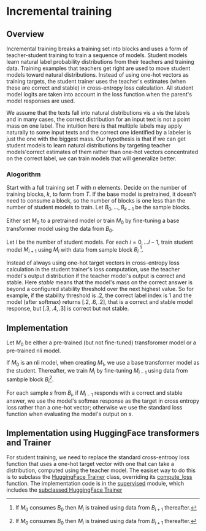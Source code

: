 # Incremental training

## Overview
Incremental training breaks a training set into blocks and uses a form of teacher-student training to train a sequence of models. Student models learn natural label probability distributions from their teachers and training data.  Training examples that teachers get right are used to move student models toward natural distributions. Instead of using one-hot vectors as training targets, the student trainer uses the teacher's estimates (when these are correct and stable) in cross-entropy loss calculation. All student model logits are taken into account in the loss function when the parent's model responses are used.

We assume that the texts fall into natural distributions vis a vis the labels and in many cases, the correct distribution for an input text is not a point mass on one label.  The intuition here is that multiple labels may apply naturally to some input texts and the correct one identified by a labeler is just the one with the biggest mass. Our hypothesis is that if we can get student models to learn natural distributions by targeting teacher models'correct estimates of them rather than one-hot vectors concentrated on the correct label, we can train models that will generalize better.

### Alogorithm
Start with a full training set $T$ with $n$ elements. Decide on the number of training blocks, $k$, to form from $T$.  If the base model is pretrained, it doesn't need to consume a block, so the number of blocks is one less than the number of student models to train. Let $B_0, ..., B_{k-1}$ be the sample blocks.

Either set $M_0$ to a pretrained model or train $M_0$ by fine-tuning a base transformer model using the data from $B_0$.

Let $l$ be the number of student models. For each $i = 0,...l-1$, train student model $M_{i+1}$ using $M_{i}$ with data from sample block $B_i$ [^1].

Instead of always using one-hot target vectors in cross-entropy loss calculation in the student trainer's loss computation, use the teacher model's output distribution if the teacher model's output is correct and stable. Here <i>stable</i> means that the model's mass on the correct answer is beyond a configured stability threshold over the next highest value. So for example, if the stability threshold is $.2$, the correct label index is $1$ and the model (after softmax) returns $[.2, .6, .2]$, that is a correct and stable model response, but $[.3, .4, .3]$ is correct but not stable.


## Implementation
Let $M_{0}$ be either a pre-trained (but not fine-tuned) transforomer model or a pre-trained nli model.

If $M_0$ is an nli model, when creating $M_1$, we use a base transformer model as the student. Thereafter, we train $M_{i}$ by fine-tuning $M_{i - 1}$ using data from sambple block $B_{i}$[^1].

For each sample $s$ from $B_i$, if $M_{i - 1}$ responds with a correct and stable answer, we use the model's softmax response as the target in cross entropy loss rather than a one-hot vector; otherwise we use the standard loss function when evaluating the model's output on $s$. 

## Implementation using HuggingFace transformers and Trainer
For student training, we need to replace the standard cross-entrooy loss function that uses a one-hot target vector with one that can take a distribution, computed using the teacher model.  The easiset way to do this is to subclass the [HuggingFace Trainer](https://huggingface.co/docs/transformers/v4.34.1/en/main_classes/trainer#trainer) class, overriding its [compute_loss](https://github.com/huggingface/transformers/blob/v4.34.1/src/transformers/trainer.py#L2791) function.  The implementation code is in the [supervised](https://github.com/psteitz/text-classification/blob/main/src/main/python/supervised) module, which includes the [subclassed HuggingFace Trainer](https://github.com/psteitz/text-classification/blob/main/src/main/python/supervised/StudentTrainer.py)

[^1]: If $M_0$ consumes $B_0$ then $M_{i}$ is trained using data from $B_{i + 1}$ thereafter.
